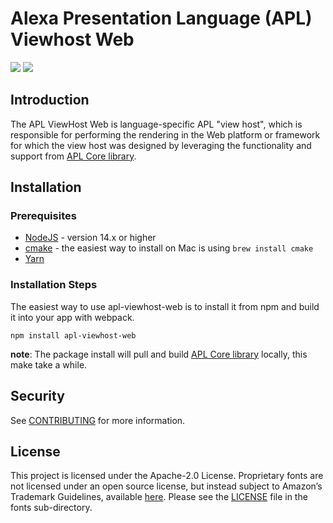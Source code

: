 # Alexa Presentation Language (APL) Viewhost Web

<p>
 <a href="https://github.com/alexa/apl-viewhost-web/tree/v2024.2.0" alt="version">
 <img src="https://img.shields.io/badge/stable%20version-2024.2.0-brightgreen" /></a>
 <a href="https://github.com/alexa/apl-core-library/tree/v2024.2.0" alt="APLCore">
 <img src="https://img.shields.io/badge/apl%20core%20library-2024.2.0-navy" /></a>
</p>

## Introduction

The APL ViewHost Web is language-specific APL "view host", which is responsible for performing the rendering in the Web
platform or framework for which the view host was designed by leveraging the functionality and support from [APL Core library](https://github.com/alexa/apl-core-library).

## Installation

### Prerequisites

* [NodeJS](https://nodejs.org/en/) - version 14.x or higher
* [cmake](https://cmake.org/install/) - the easiest way to install on Mac is using `brew install cmake`
* [Yarn](https://yarnpkg.com/getting-started/install)

### Installation Steps
The easiest way to use apl-viewhost-web is to install it from npm and build it into your app with webpack.

```
npm install apl-viewhost-web
```

**note**: The package install will pull and build [APL Core library](https://github.com/alexa/apl-core-library) locally,
this make take a while.

## Security

See [CONTRIBUTING](CONTRIBUTING.md#security-issue-notifications) for more information.

## License

This project is licensed under the Apache-2.0 License. Proprietary fonts are not licensed under an open source license, but instead subject to Amazon’s Trademark Guidelines, available [here](https://developer.amazon.com/support/legal/tuabg#trademark). Please see the [LICENSE](fonts/LICENSE.txt) file in the fonts sub-directory.

